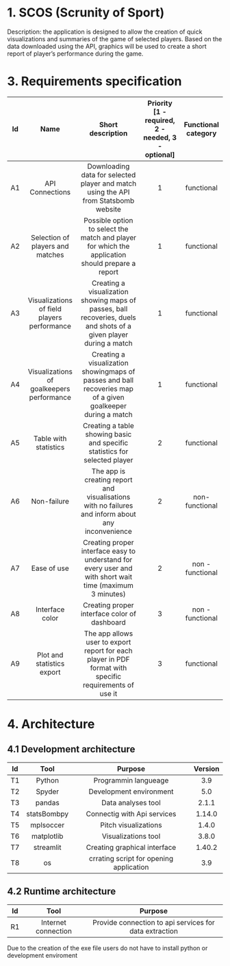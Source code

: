 # 1. SCOS (Scrunity of Sport)
Description: the application is designed to allow the creation of quick visualizations and summaries of the game of selected players. Based on the data downloaded using the API, graphics will be used to create a short report of player’s performance during the game.

# 3. Requirements specification
| Id | Name | Short description | Priority [1 - required, 2 - needed, 3 - optional] | Functional category |
| :--: | :--: | :--: | :--: | :--: | 
| A1 | API Connections | Downloading data for selected player and match using the API from Statsbomb website | 1 | functional |
| A2 | Selection of players and matches | Possible option to select the match and player for which the application should prepare a report | 1 | functional |
| A3 | Visualizations of field players performance | Creating a visualization showing maps of passes, ball recoveries, duels and shots  of a given player during a match | 1 | functional | 
| A4 | Visualizations of goalkeepers performance| Creating a visualization showingmaps of passes and ball recoveries map of a given goalkeeper during a match | 1 | functional |
| A5 | Table with statistics | Creating a table showing basic and specific statistics for selected player | 2 | functional |
| A6 | Non-failure | The app is creating report and visualisations with no failures and inform about any inconvenience | 2 | non- functional |
| A7 | Ease of use | Creating proper interface easy to understand for every user and with short wait time (maximum 3 minutes) | 2 | non - functional |
| A8 | Interface color | Creating proper interface color of dashboard | 3 | non - functional |
| A9 | Plot and statistics export | The app allows user to export report for each player in PDF format with specific requirements of use it | 3 | functional |

# 4. Architecture
## 4.1 Development architecture

| Id | Tool | Purpose | Version |
| :--: | :--: | :--: | :--: | 
| T1 | Python | Programmin langueage | 3.9 | 
| T2 | Spyder | Development environment | 5.0 |
| T3 | pandas | Data analyses tool | 2.1.1 | 
| T4 | statsBombpy | Connectig with Api services | 1.14.0 |
| T5 | mplsoccer | Pitch visualizations | 1.4.0 |
| T6 | matplotlib | Visualizations tool | 3.8.0 |
| T7 | streamlit | Creating graphical interface | 1.40.2 |
| T8 | os | crrating script for opening application | 3.9 | 

## 4.2 Runtime architecture

| Id | Tool | Purpose |
| :--: | :--: | :--: | 
| R1 | Internet connection | Provide connection to api services for data extraction | 
Due to the creation of the exe file users do not have to install python or development enviroment









